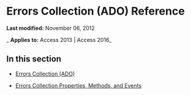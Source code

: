 
# Errors Collection (ADO) Reference

 **Last modified:** November 06, 2012

 _ **Applies to:** Access 2013 | Access 2016_

## In this section


- [Errors Collection (ADO)](76c234b8-7fec-11c5-275e-864d5d880ee7.md)
    
- [Errors Collection Properties, Methods, and Events](ada54c64-8b9c-b7b3-6186-b6471fdba4bc.md)
    

